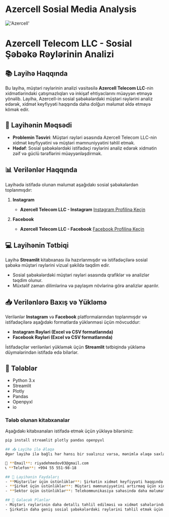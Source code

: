 # Azercell Sosial Media Analysis

!['Azercell'](https://fed.az/upload/news/995493.png)

# Azercell Telecom LLC - Sosial Şəbəkə Rəylərinin Analizi

## 📚 Layihə Haqqında
Bu layihə, müştəri rəylərinin analizi vasitəsilə **Azercell Telecom LLC**-nin xidmətlərindəki çatışmazlıqları və inkişaf ehtiyaclarını müəyyən etməyə yönəlib. Layihə, Azercell-in sosial şəbəkələrdəki müştəri rəylərini analiz edərək, xidmət keyfiyyəti haqqında daha dolğun məlumat əldə etməyə kömək edir.

## 🚀 Layihənin Məqsədi
- **Problemin Təsviri**: Müştəri rəyləri əsasında Azercell Telecom LLC-nin xidmət keyfiyyətini və müştəri məmnuniyyətini təhlil etmək.  
- **Hədəf**: Sosial şəbəkələrdəki istifadəçi rəylərini analiz edərək xidmətin zəif və güclü tərəflərini müəyyənləşdirmək.

## 📊 Verilənlər Haqqında
Layihədə istifadə olunan məlumat aşağıdakı sosial şəbəkələrdən toplanmışdır:
1. **Instagram**
   - **Azercell Telecom LLC - Instagram** [Instagram Profilinə Keçin](https://www.instagram.com/azercell/?hl=en)
   
2. **Facebook**
   - **Azercell Telecom LLC - Facebook** [Facebook Profilinə Keçin](https://www.facebook.com/azercell/?hl=en)

## 💻 Layihənin Tətbiqi
Layihə **Streamlit** kitabxanası ilə hazırlanmışdır və istifadəçilərə sosial şəbəkə müştəri rəylərini vizual şəkildə təqdim edir.

- Sosial şəbəkələrdəki müştəri rəyləri əsasında qrafiklər və analizlər təqdim olunur.
- Müxtəlif zaman dilimlərinə və paylaşım növlərinə görə analizlər aparılır.

## 📥 Verilənlərə Baxış və Yükləmə
Verilənlər **Instagram** və **Facebook** platformalarından toplanmışdır və istifadəçilərə aşağıdakı formatlarda yüklənməsi üçün mövcuddur:
- **Instagram Rəyləri (Excel və CSV formatlarında)**
- **Facebook Rəyləri (Excel və CSV formatlarında)**

İstifadəçilər verilənləri yükləmək üçün **Streamlit** tətbiqində yükləmə düymələrindən istifadə edə bilərlər.

## 🔧 Tələblər
- Python 3.x
- Streamlit
- Plotly
- Pandas
- Openpyxl
- io

### **Tələb olunan kitabxanalar**
Aşağıdakı kitabxanaları istifadə etmək üçün yükləyə bilərsiniz:
```bash
pip install streamlit plotly pandas openpyxl

## 📥 Layihə ilə Əlaqə
Əgər layihə ilə bağlı hər hansı bir sualınız varsa, mənimlə əlaqə saxlayın:

📧 **Email**: riyadehmedov03@gmail.com  
📞 **Telefon**: +994 55 551-98-18

## 🌟 Layihənin Faydaları
- **Müştərilər üçün üstünlüklər**: Şirkətin xidmət keyfiyyəti haqqında daha dolğun məlumat əldə etməyə kömək edir.
- **Şirkət üçün üstünlüklər**: Müştəri məmnuniyyətini artırmaq üçün xidmət sahəsində inkişaf istiqamətlərini müəyyənləşdirməyə imkan yaradır.
- **Sektor üçün üstünlüklər**: Telekommunikasiya sahəsində daha məlumatlı və müştəri yönümlü qərarların qəbul edilməsini təmin edir.

## 🎯 Gələcək Planlar
- Müştəri rəylərinin daha detallı təhlil edilməsi və xidmət sahələrində müştəri məmnuniyyətini artıracaq həllər təklif edilməsi.
- Şirkətin daha geniş sosial şəbəkələrdəki rəylərini təhlil etmək üçün yeni modellərin tətbiqi.
